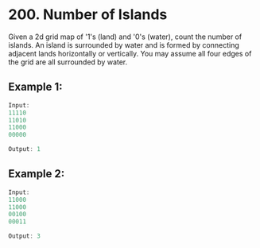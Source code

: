 # 200. Number of Islands

Given a 2d grid map of '1's (land) and '0's (water), count the number of islands. An island is surrounded by water and is formed by connecting adjacent lands horizontally or vertically. You may assume all four edges of the grid are all surrounded by water.

## Example 1:

```javascript
Input:
11110
11010
11000
00000

Output: 1
```

## Example 2:

```javascript
Input:
11000
11000
00100
00011

Output: 3
```
